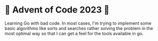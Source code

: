 # 🎄 Advent of Code 2023 🎄

Learning Go with bad code. In most cases, I'm trying to implement some basic algorithms like sorts and searches rather solving the problem in the most optimal way so that I can get a feel for the tools available in go.
